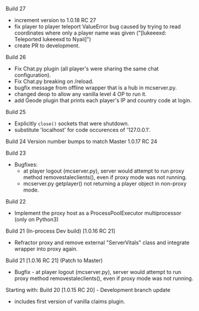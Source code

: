 Build 27
- increment version to 1.0.18 RC 27
- fix player to player teleport ValueError bug caused by trying to read coordinates
 where only a player name was given ("[lukeeexd: Teleported lukeeexd to Nyaii]")
- create PR to development.

Build 26
- Fix Chat.py plugin (all player's were sharing the same chat configuration).
- Fix Chat.py breaking on /reload.
- bugfix message from offline wrapper that is a hub in mcserver.py.
- changed deop to allow any vanilla level 4 OP to run it.
- add Geode plugin that prints each player's IP and country code at login.

Build 25
- Explicitly `close()` sockets that were shutdown.
- substitute 'localhost' for code occurences of '127.0.0.1'.

Build 24
Version number bumps to match Master  1.0.17 RC 24

Build 23
- Bugfixes:
  - at player logout (mcserver.py), server would attempt to run
   proxy method removestaleclients(), even if proxy mode was not running.
  - mcserver.py getplayer() not returning a player object in non-proxy mode.

Build 22
- Implement the proxy host as a ProcessPoolExecutor multiprocessor (only on Python3)

Build 21 (In-process Dev build) [1.0.16 RC 21]
- Refractor proxy and remove external "ServerVitals" class and integrate wrapper into proxy again.

Build 21 [1.0.16 RC 21]  (Patch to Master)
- Bugfix - at player logout (mcserver.py), server would attempt to run
 proxy method removestaleclients(), even if proxy mode was not running.

Starting with:
Build 20 [1.0.15 RC 20] - Development branch update
- includes first version of vanilla claims plugin.
